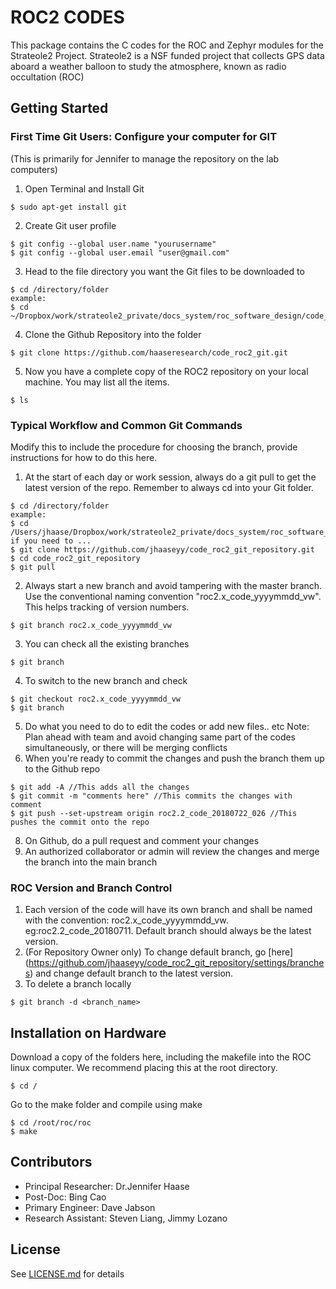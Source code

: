 # ROC2 CODES
This package contains the C codes for the ROC and Zephyr modules for the Strateole2 Project.
Strateole2 is a NSF funded project that collects GPS data aboard a weather balloon to study the atmosphere, known as radio occultation (ROC)

## Getting Started

### First Time Git Users: Configure your computer for GIT 
(This is primarily for Jennifer to manage the repository on the lab computers)
1. Open Terminal and Install Git
```
$ sudo apt-get install git
```
2. Create Git user profile
```
$ git config --global user.name "yourusername"
$ git config --global user.email "user@gmail.com"
```
3. Head to the file directory you want the Git files to be downloaded to
```
$ cd /directory/folder
example:
$ cd ~/Dropbox/work/strateole2_private/docs_system/roc_software_design/code_roc2_git/
```
4. Clone the Github Repository into the folder
```
$ git clone https://github.com/haaseresearch/code_roc2_git.git
```
5. Now you have a complete copy of the ROC2 repository on your local machine. You may list all the items.
```
$ ls
```

### Typical Workflow and Common Git Commands
Modify this to include the procedure for choosing the branch, provide instructions for how to do this here.
1. At the start of each day or work session, always do a git pull to get the latest version of the repo. Remember to always cd into your Git folder.
```
$ cd /directory/folder
example:
$ cd /Users/jhaase/Dropbox/work/strateole2_private/docs_system/roc_software_design/code_roc2/temp
if you need to ...
$ git clone https://github.com/jhaaseyy/code_roc2_git_repository.git
$ cd code_roc2_git_repository
$ git pull
```
2. Always start a new branch and avoid tampering with the master branch. Use the conventional naming convention "roc2.x_code_yyyymmdd_vw". This helps tracking of version numbers.
```
$ git branch roc2.x_code_yyyymmdd_vw
```
3. You can check all the existing branches
```
$ git branch
```
4. To switch to the new branch and check
```
$ git checkout roc2.x_code_yyyymmdd_vw
$ git branch
```
5. Do what you need to do to edit the codes or add new files.. etc
   Note: Plan ahead with team and avoid changing same part of the codes simultaneously, or there will be merging conflicts
6. When you're ready to commit the changes and push the branch them up to the Github repo
```
$ git add -A //This adds all the changes 
$ git commit -m "comments here" //This commits the changes with comment
$ git push --set-upstream origin roc2.2_code_20180722_026 //This pushes the commit onto the repo
```
8. On Github, do a pull request and comment your changes
9. An authorized collaborator or admin will review the changes and merge the branch into the main branch

### ROC Version and Branch Control
1. Each version of the code will have its own branch and shall be named with the convention: roc2.x_code_yyyymmdd_vw. eg:roc2.2_code_20180711. Default branch should always be the latest version.
2. (For Repository Owner only) To change default branch, go [here] (https://github.com/jhaaseyy/code_roc2_git_repository/settings/branches) and change default branch to the latest version.
3. To delete a branch locally
```
$ git branch -d <branch_name>
```

## Installation on Hardware

Download a copy of the folders here, including the makefile into the ROC linux computer. We recommend placing this at the root directory.
```
$ cd /
```
Go to the make folder and compile using make
```
$ cd /root/roc/roc
$ make
```

## Contributors
* Principal Researcher: Dr.Jennifer Haase
* Post-Doc: Bing Cao
* Primary Engineer: Dave Jabson
* Research Assistant: Steven Liang, Jimmy Lozano

## License
See [LICENSE.md](https://github.com/jhaaseyy/code_roc2_git_repository/blob/master/LICENSE) for details
